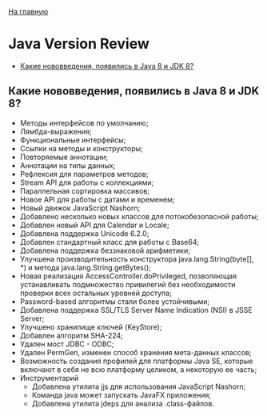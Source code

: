 [На главную](../README.md)

# Java Version Review
+ [Какие нововведения, появились в Java 8 и JDK 8?](#Какие-нововведения,-появились-в-Java-8-и-JDK-8)

## Какие нововведения, появились в Java 8 и JDK 8?
+ Методы интерфейсов по умолчанию;
+ Лямбда-выражения;
+ Функциональные интерфейсы;
+ Ссылки на методы и конструкторы;
+ Повторяемые аннотации;
+ Аннотации на типы данных;
+ Рефлексия для параметров методов;
+ Stream API для работы с коллекциями;
+ Параллельная сортировка массивов;
+ Новое API для работы с датами и временем;
+ Новый движок JavaScript Nashorn;
+ Добавлено несколько новых классов для потокобезопасной работы;
+ Добавлен новый API для Calendar и Locale;
+ Добавлена поддержка Unicode 6.2.0;
+ Добавлен стандартный класс для работы с Base64;
+ Добавлена поддержка беззнаковой арифметики;
+ Улучшена производительность конструктора java.lang.String(byte[], *) и метода java.lang.String.getBytes();
+ Новая реализация AccessController.doPrivileged, позволяющая устанавливать подмножество привилегий без необходимости проверки всех остальных уровней доступа;
+ Password-based алгоритмы стали более устойчивыми;
+ Добавлена поддержка SSL/TLS Server Name Indication (NSI) в JSSE Server;
+ Улучшено хранилище ключей (KeyStore);
+ Добавлен алгоритм SHA-224;
+ Удален мост JDBC - ODBC;
+ Удален PermGen, изменен способ хранения мета-данных классов;
+ Возможность создания профилей для платформы Java SE, которые включают в себя не всю платформу целиком, а некоторую ее часть;
+ Инструментарий
  - Добавлена утилита jjs для использования JavaScript Nashorn;
  - Команда java может запускать JavaFX приложения;
  - Добавлена утилита jdeps для анализа .class-файлов.
